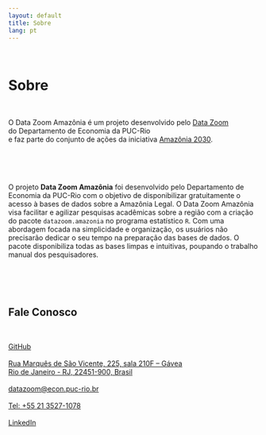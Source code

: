 ```yaml
---
layout: default
title: Sobre
lang: pt
---
```


<link rel="stylesheet" href="style.css">

<br>

<h1 class="title-about">Sobre</h1>

<br>

<div class="capa_sobre">
  <div class="capa_sobre_content">
      <p>O Data Zoom Amazônia é um projeto desenvolvido pelo <a rel="noreferrer noopener" 
        href="https://web.archive.org/web/20250514204043/http://www.econ.puc-rio.br/datazoom/index.html" 
        target="_blank">Data Zoom</a><br> do Departamento de Economia da PUC-Rio<br> e faz parte do conjunto de ações da
        iniciativa <a rel="noreferrer noopener"
        href="https://web.archive.org/web/20250514204043/https://amazonia2030.org.br/" target="_blank">Amazônia 2030</a>.
      </p>
  </div>  
</div>
<br>
<br>
<br>

<div class="texto_livre">
  <p>O projeto <strong>Data Zoom Amazônia</strong> foi desenvolvido pelo Departamento de Economia da PUC-Rio com o objetivo de disponibilizar gratuitamente o acesso à bases de dados
    sobre a Amazônia Legal. O Data Zoom Amazônia visa facilitar e agilizar pesquisas acadêmicas sobre a região com a criação do pacote <code>datazoom.amazonia</code> no programa
    estatístico <code>R</code>. Com uma abordagem focada na simplicidade e organização, os usuários não precisarão dedicar o seu tempo na preparação das bases de dados. O pacote
    disponibiliza todas as bases limpas e intuitivas, poupando o trabalho manual dos pesquisadores.</p>
</div>
<br>
<br>
<br>

<h2 class="fale_conosco">Fale Conosco</h2><br>

<div class=contato>
  <p><a href="https://github.com/datazoompuc" target="_blank" rel="noreferrer noopener">GitHub</a><br><br>
    <a rel="noreferrer noopener" href="https://goo.gl/maps/9boi7X8siQfE3j8DA" data-type="URL" data-id="https://goo.gl/maps/9boi7X8siQfE3j8DA" target="_blank">
    Rua Marquês de São Vicente, 225, sala 210F &#8211; Gávea<br>
    Rio de Janeiro - RJ, 22451-900, Brasil</a><br><br>
    <a href="mailto:datazoom@econ.puc-rio.br">datazoom@econ.puc-rio.br</a><br><br>
    <a href="tel:+552135271078">Tel: +55 21 3527-1078</a><br><br>
    <a href="https://www.linkedin.com/company/data-zoom/" target="_blank" rel="noreferrer noopener">LinkedIn</a>
  </p>

<br>
<br>
<br>
